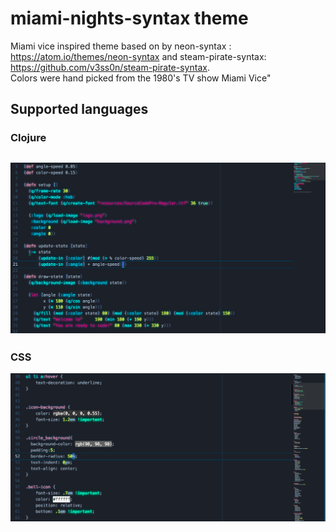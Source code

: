 # miami-nights-syntax theme

Miami vice inspired theme based on by neon-syntax : https://atom.io/themes/neon-syntax and
 steam-pirate-syntax: https://github.com/v3ss0n/steam-pirate-syntax.  
 Colors were hand picked from the 1980's TV show Miami Vice"  



## Supported languages

###  Clojure
![Clojure Example!](assets/screenshot-clojure.png)  
---

###  CSS
![CSS example!](assets/screenshot-css.png)
